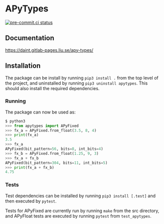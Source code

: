 # APyTypes

[![pre-commit.ci status](https://results.pre-commit.ci/badge/github/apytypes/apytypes/main.svg)](https://results.pre-commit.ci/latest/github/apytypes/apytypes/main)

## Documentation

<https://daint.gitlab-pages.liu.se/apy-types/>

## Installation

The package can be install by running `pip3 install .` from the top level of
the project, and uninstalled by running `pip3 uninstall apytypes`.
This should also install the required dependencies.

### Running

The package can now be used as:

```python
$ python3
>>> from apytypes import APyFixed
>>> fx_a = APyFixed.from_float(3.5, 8, 4)
>>> print(fx_a)
3.5
>>> fx_a
APyFixed(bit_pattern=56, bits=8, int_bits=4)
>>> fx_b = APyFixed.from_float(1.25, 9, 3)
>>> fx_a + fx_b
APyFixed(bit_pattern=304, bits=11, int_bits=5)
>>> print(fx_a + fx_b)
4.75
```

### Tests

Test dependencies can be installed by running `pip3 install [.test]` and then
executed by `pytest`.

Tests for APyFixed are currently run by running `make` from the src directory,
and APyFloat tests are executed by running `pytest` from `test_apytypes`.
